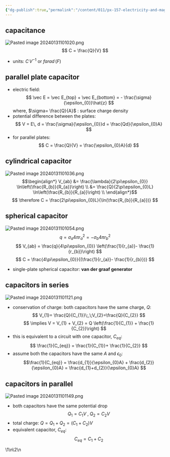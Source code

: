 ```yaml
---
{"dg-publish":true,"permalink":"/content/011/px-157-electricity-and-magnetism/px-157-b-electric-fields/iii-properties/px-157-b10-capacitors/","noteIcon":"1","created":"2024-10-01T18:27:10.117+01:00","updated":"2024-11-26T20:08:43.537+00:00"}
---
```


## capacitance
![Pasted image 20240131101020.png](/img/user/pics/Pasted%20image%2020240131101020.png)
$$
C = \frac{Q}{V}
$$
- units: $C\,V^{-1}$ or $farad\,(F)$
## parallel plate capacitor
- electric field:
$$
\vec E = \vec E_{top} + \vec E_{bottom} = - \frac{\sigma}{\epsilon_{0}}\hat{z}
$$
		where, $\sigma= \frac{Q}{A}$ : surface charge density
- potential difference between the plates:
$$
V = E\, d = \frac{\sigma}{\epsilon_{0}}d = \frac{Qd}{\epsilon_{0}A}
$$
- for parallel plates:
$$
C = \frac{Q}{V} = \frac{\epsilon_{0}A}{d}
$$
## cylindrical capacitor
![Pasted image 20240131101036.png](/img/user/pics/Pasted%20image%2020240131101036.png)
$$\begin{align*}
	V_{ab} &= \frac{\lambda}{2\pi\epsilon_{0}} \ln\left(\frac{R_{b}}{R_{a}}\right) \\
	&= \frac{Q}{2\pi\epsilon_{0}L} \ln\left(\frac{R_{b}}{R_{a}}\right) \\
\end{align*}$$
$$
\therefore C = \frac{2\pi\epsilon_{0}L}{\ln(\frac{R_{b}}{R_{a}})}
$$
## spherical capacitor
![Pasted image 20240131101054.png](/img/user/pics/Pasted%20image%2020240131101054.png)
$$
q = \sigma_{a}4\pi r_{a}^{2} = -\sigma_{b}4\pi r_{b}^{2}
$$
$$
V_{ab} = \frac{q}{4\pi\epsilon_{0}} \left(\frac{1}{r_{a}}- \frac{1}{r_{b}}\right)
$$
$$
C = \frac{4\pi\epsilon_{0}}{(\frac{1}{r_{a}}- \frac{1}{r_{b}})}
$$
- single-plate spherical capacitor: **van der graaf generator**
## capacitors in series
![Pasted image 20240131101121.png](/img/user/pics/Pasted%20image%2020240131101121.png)
- conservation of charge: both capacitors have the same charge, $Q:$
$$
V_{1}= \frac{Q}{C_{1}}\;,\;V_{2}=\frac{Q}{C_{2}}
$$
$$
\implies V = V_{1} + V_{2} = Q \left(\frac{1}{C_{1}} + \frac{1}{C_{2}}\right)
$$
- this is equivalent to a circuit with one capacitor, $C_{eq}$:
$$
\frac{1}{C_{eq}} = \frac{1}{C_{1}}+ \frac{1}{C_{2}}
$$
- assume both the capacitors have the same $A$ and $\epsilon_{0}:$
$$\frac{1}{C_{eq}} = \frac{d_{1}}{\epsilon_{0}A} + \frac{d_{2}}{\epsilon_{0}A} = \frac{d_{1}+d_{2}}{\epsilon_{0}A}
$$
## capacitors in parallel
![Pasted image 20240131101149.png](/img/user/pics/Pasted%20image%2020240131101149.png) 
- both capacitors have the same potential drop
$$
Q_{1} =C_{1}V \; ,\; Q_{2}=C_{2}V
$$
- total charge: $Q = Q_{1}+Q_{2} = (C_{1}+C_{2})V$
- equivalent capacitor, $C_{eq}:$
$$
C_{eq} = C_{1}+C_{2}
$$

\1\n\2\n